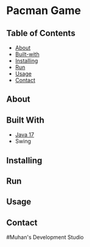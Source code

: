 # Pacman Game 


## Table of Contents

- [About](#about)
- [Built-with](#built-with)
- [Installing](#installing)
- [Run](#run)
- [Usage](#usage)
- [Contact](#contact)

## About <a name = "about"></a>

## Built With <a name = "built-with"></a>

* [Java 17](https://docs.aws.amazon.com/corretto/latest/corretto-17-ug/generic-linux-install.html)
* Swing

## Installing <a name = "installing"></a>

## Run <a name = "run"></a>

## Usage <a name = "usage"></a>

## Contact <a name = "contact"></a>


#Muhan's Development Studio